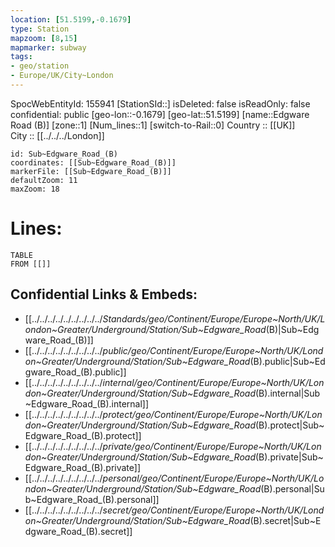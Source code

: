 ```yaml
---
location: [51.5199,-0.1679] 
type: Station 
mapzoom: [8,15] 
mapmarker: subway 
tags:
- geo/station
- Europe/UK/City~London
---
```

SpocWebEntityId: 155941
[StationSId::] 
isDeleted: false
isReadOnly: false
confidential: public
[geo-lon::-0.1679] 
[geo-lat::51.5199] 
[name::Edgware Road (B)] 
[zone::1] 
[Num_lines::1] 
[switch-to-Rail::0] 
Country :: [[UK]]  
City :: [[../../../London]]  


```leaflet
id: Sub~Edgware_Road_(B)
coordinates: [[Sub~Edgware_Road_(B)]] 
markerFile: [[Sub~Edgware_Road_(B)]] 
defaultZoom: 11 
maxZoom: 18
```


# Lines: 
```dataview
TABLE 
FROM [[]] 
```

## Confidential Links & Embeds: 
- [[../../../../../../../../../_Standards/geo/Continent/Europe/Europe~North/UK/London~Greater/Underground/Station/Sub~Edgware_Road_(B)|Sub~Edgware_Road_(B)]] 
- [[../../../../../../../../../_public/geo/Continent/Europe/Europe~North/UK/London~Greater/Underground/Station/Sub~Edgware_Road_(B).public|Sub~Edgware_Road_(B).public]] 
- [[../../../../../../../../../_internal/geo/Continent/Europe/Europe~North/UK/London~Greater/Underground/Station/Sub~Edgware_Road_(B).internal|Sub~Edgware_Road_(B).internal]] 
- [[../../../../../../../../../_protect/geo/Continent/Europe/Europe~North/UK/London~Greater/Underground/Station/Sub~Edgware_Road_(B).protect|Sub~Edgware_Road_(B).protect]] 
- [[../../../../../../../../../_private/geo/Continent/Europe/Europe~North/UK/London~Greater/Underground/Station/Sub~Edgware_Road_(B).private|Sub~Edgware_Road_(B).private]] 
- [[../../../../../../../../../_personal/geo/Continent/Europe/Europe~North/UK/London~Greater/Underground/Station/Sub~Edgware_Road_(B).personal|Sub~Edgware_Road_(B).personal]] 
- [[../../../../../../../../../_secret/geo/Continent/Europe/Europe~North/UK/London~Greater/Underground/Station/Sub~Edgware_Road_(B).secret|Sub~Edgware_Road_(B).secret]] 
